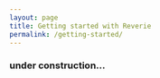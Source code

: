 ```yaml
---
layout: page
title: Getting started with Reverie
permalink: /getting-started/
---
```


### under construction...
